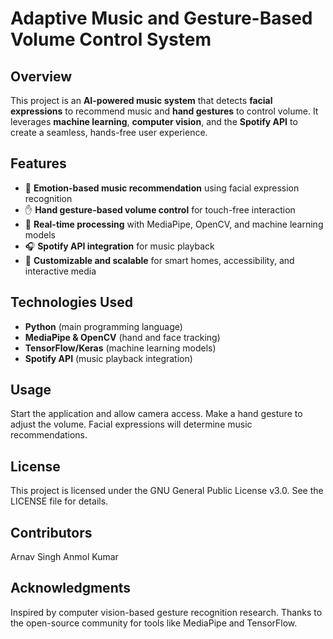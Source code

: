 # Adaptive Music and Gesture-Based Volume Control System  

## Overview  
This project is an **AI-powered music system** that detects **facial expressions** to recommend music and **hand gestures** to control volume. It leverages **machine learning**, **computer vision**, and the **Spotify API** to create a seamless, hands-free user experience.  

## Features  
- 🎵 **Emotion-based music recommendation** using facial expression recognition  
- ✋ **Hand gesture-based volume control** for touch-free interaction  
- 🤖 **Real-time processing** with MediaPipe, OpenCV, and machine learning models  
- 🎧 **Spotify API integration** for music playback  
- 🔧 **Customizable and scalable** for smart homes, accessibility, and interactive media  

## Technologies Used  
- **Python** (main programming language)  
- **MediaPipe & OpenCV** (hand and face tracking)  
- **TensorFlow/Keras** (machine learning models)  
- **Spotify API** (music playback integration)

## Usage
Start the application and allow camera access.
Make a hand gesture to adjust the volume.
Facial expressions will determine music recommendations.

## License
This project is licensed under the GNU General Public License v3.0. See the LICENSE file for details.

## Contributors
Arnav Singh
Anmol Kumar

## Acknowledgments
Inspired by computer vision-based gesture recognition research.
Thanks to the open-source community for tools like MediaPipe and TensorFlow.
